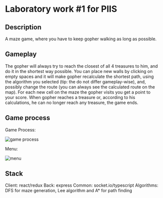 # Laboratory work #1 for PIIS

## Description

A maze game, where you have to keep gopher walking as long as possible.

## Gameplay

The gopher will always try to reach the closest of all 4 treasures to him, and do it in the shortest way possible. You can place new walls by clicking on empty spaces and it will make gopher recalculate the shortest path, using the algorithm you selected (tip: the do not differ gameplay-wise), and, possibly change the route (you can always see the calculated route on the map). For each new cell on the maze the gopher visits you get a point to your score. When gopher reaches a treasure or, according to his calculations, he can no longer reach any treasure, the game ends.

## Game process
Game Process:

![game process](https://user-images.githubusercontent.com/52706110/191001738-1062a6f6-dbb4-4ce7-ad2c-11dec3cf64eb.gif)

Menu:

![menu](https://user-images.githubusercontent.com/52706110/191001781-af4b2955-ccff-4d81-a760-a000ba1f6e93.png)

## Stack

Client: react/redux
Back: express
Common: socket.io/typescript
Algorithms: DFS for maze generation, Lee algorithm and A\* for path finding
